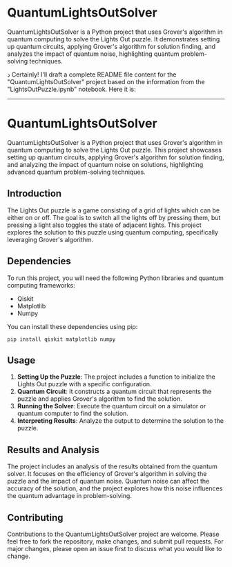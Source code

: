# QuantumLightsOutSolver
QuantumLightsOutSolver is a Python project that uses Grover's algorithm in quantum computing to solve the Lights Out puzzle. It demonstrates setting up quantum circuits, applying Grover's algorithm for solution finding, and analyzes the impact of quantum noise, highlighting quantum problem-solving techniques.

د
Certainly! I'll draft a complete README file content for the "QuantumLightsOutSolver" project based on the information from the "LightsOutPuzzle.ipynb" notebook. Here it is:

---

# QuantumLightsOutSolver

QuantumLightsOutSolver is a Python project that uses Grover's algorithm in quantum computing to solve the Lights Out puzzle. This project showcases setting up quantum circuits, applying Grover's algorithm for solution finding, and analyzing the impact of quantum noise on solutions, highlighting advanced quantum problem-solving techniques.

## Introduction

The Lights Out puzzle is a game consisting of a grid of lights which can be either on or off. The goal is to switch all the lights off by pressing them, but pressing a light also toggles the state of adjacent lights. This project explores the solution to this puzzle using quantum computing, specifically leveraging Grover's algorithm.

## Dependencies

To run this project, you will need the following Python libraries and quantum computing frameworks:
- Qiskit
- Matplotlib
- Numpy

You can install these dependencies using pip:
```
pip install qiskit matplotlib numpy
```

## Usage

1. **Setting Up the Puzzle**: The project includes a function to initialize the Lights Out puzzle with a specific configuration.
2. **Quantum Circuit**: It constructs a quantum circuit that represents the puzzle and applies Grover's algorithm to find the solution.
3. **Running the Solver**: Execute the quantum circuit on a simulator or quantum computer to find the solution.
4. **Interpreting Results**: Analyze the output to determine the solution to the puzzle.

## Results and Analysis

The project includes an analysis of the results obtained from the quantum solver. It focuses on the efficiency of Grover's algorithm in solving the puzzle and the impact of quantum noise. Quantum noise can affect the accuracy of the solution, and the project explores how this noise influences the quantum advantage in problem-solving.

## Contributing

Contributions to the QuantumLightsOutSolver project are welcome. Please feel free to fork the repository, make changes, and submit pull requests. For major changes, please open an issue first to discuss what you would like to change.


